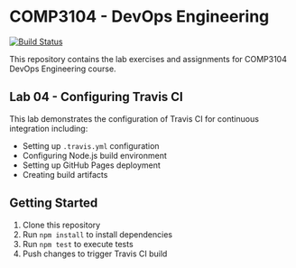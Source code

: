 # COMP3104 - DevOps Engineering

[![Build Status](https://app.travis-ci.com/mehbayat/comp3104.svg?branch=main)](https://app.travis-ci.com/mehbayat/comp3104)

This repository contains the lab exercises and assignments for COMP3104 DevOps Engineering course.

## Lab 04 - Configuring Travis CI

This lab demonstrates the configuration of Travis CI for continuous integration including:
- Setting up `.travis.yml` configuration
- Configuring Node.js build environment
- Setting up GitHub Pages deployment
- Creating build artifacts

## Getting Started

1. Clone this repository
2. Run `npm install` to install dependencies
3. Run `npm test` to execute tests
4. Push changes to trigger Travis CI build

